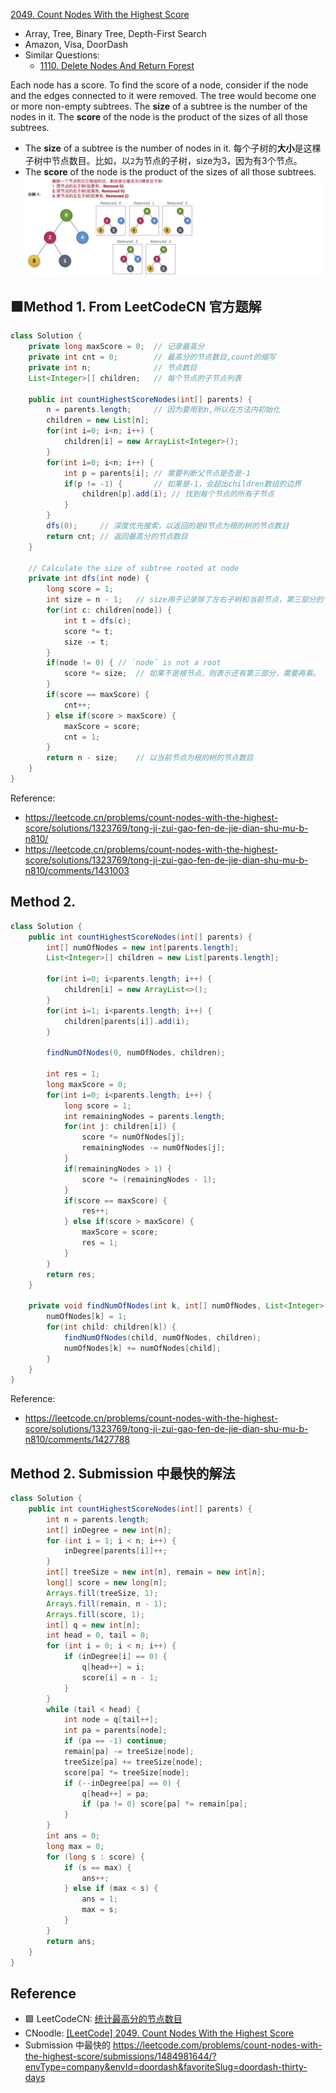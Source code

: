 [2049. Count Nodes With the Highest Score](https://leetcode.com/problems/count-nodes-with-the-highest-score/description/)


* Array, Tree, Binary Tree, Depth-First Search
* Amazon, Visa, DoorDash
* Similar Questions:
  * [1110. Delete Nodes And Return Forest](https://leetcode.com/problems/delete-nodes-and-return-forest)

Each node has a score. To find the score of a node, consider if the node and the edges connected to it were removed. The tree would become one or more non-empty subtrees. The **size** of a subtree is the number of the nodes in it. The **score** of the node is the product of the sizes of all those subtrees.
* The **size** of a subtree is the number of nodes in it. 每个子树的**大小**是这棵子树中节点数目。比如，以`2`为节点的子树，size为3，因为有3个节点。
* The **score** of the node is the product of the sizes of all those subtrees.
![](images/2049_Example.png)

## 🟩Method 1. From LeetCodeCN 官方题解
```java
class Solution {
    private long maxScore = 0;  // 记录最高分
    private int cnt = 0;        // 最高分的节点数目,count的缩写
    private int n;              // 节点数目
    List<Integer>[] children;   // 每个节点的子节点列表

    public int countHighestScoreNodes(int[] parents) {
        n = parents.length;     // 因为要用到n,所以在方法内初始化
        children = new List[n];
        for(int i=0; i<n; i++) {
            children[i] = new ArrayList<Integer>();
        }
        for(int i=0; i<n; i++) {
            int p = parents[i]; // 需要判断父节点是否是-1
            if(p != -1) {       // 如果是-1，会超出children数组的边界
                children[p].add(i); // 找到每个节点的所有子节点
            }
        }
        dfs(0);     // 深度优先搜索，以返回的是0节点为根的树的节点数目
        return cnt; // 返回最高分的节点数目
    }

    // Calculate the size of subtree rooted at node
    private int dfs(int node) {
        long score = 1;
        int size = n - 1;   // size用于记录除了左右子树和当前节点，第三部分的节点数目
        for(int c: children[node]) {
            int t = dfs(c);
            score *= t;
            size -= t;
        }
        if(node != 0) { // `node` is not a root
            score *= size;  // 如果不是根节点，则表示还有第三部分，需要再乘。
        }
        if(score == maxScore) {
            cnt++;
        } else if(score > maxScore) {
            maxScore = score;
            cnt = 1;
        }
        return n - size;    // 以当前节点为根的树的节点数目
    }
}
```
Reference: 
* https://leetcode.cn/problems/count-nodes-with-the-highest-score/solutions/1323769/tong-ji-zui-gao-fen-de-jie-dian-shu-mu-b-n810/
* https://leetcode.cn/problems/count-nodes-with-the-highest-score/solutions/1323769/tong-ji-zui-gao-fen-de-jie-dian-shu-mu-b-n810/comments/1431003


## Method 2.
```java
class Solution {
    public int countHighestScoreNodes(int[] parents) {
        int[] numOfNodes = new int[parents.length];
        List<Integer>[] children = new List[parents.length];

        for(int i=0; i<parents.length; i++) {
            children[i] = new ArrayList<>();
        }
        for(int i=1; i<parents.length; i++) {
            children[parents[i]].add(i);
        }

        findNumOfNodes(0, numOfNodes, children);

        int res = 1;
        long maxScore = 0;
        for(int i=0; i<parents.length; i++) {
            long score = 1;
            int remainingNodes = parents.length;
            for(int j: children[i]) {
                score *= numOfNodes[j];
                remainingNodes -= numOfNodes[j];
            }
            if(remainingNodes > 1) {
                score *= (remainingNodes - 1);
            }
            if(score == maxScore) {
                res++;
            } else if(score > maxScore) {
                maxScore = score;
                res = 1;
            }
        }
        return res;
    }

    private void findNumOfNodes(int k, int[] numOfNodes, List<Integer>[] children) {
        numOfNodes[k] = 1;
        for(int child: children[k]) {
            findNumOfNodes(child, numOfNodes, children);
            numOfNodes[k] += numOfNodes[child];
        }
    }
}
```
Reference:
* https://leetcode.cn/problems/count-nodes-with-the-highest-score/solutions/1323769/tong-ji-zui-gao-fen-de-jie-dian-shu-mu-b-n810/comments/1427788


## Method 2. Submission 中最快的解法
```java
class Solution {
    public int countHighestScoreNodes(int[] parents) {
        int n = parents.length;
        int[] inDegree = new int[n];
        for (int i = 1; i < n; i++) {
            inDegree[parents[i]]++;
        }
        int[] treeSize = new int[n], remain = new int[n];
        long[] score = new long[n];
        Arrays.fill(treeSize, 1);
        Arrays.fill(remain, n - 1);
        Arrays.fill(score, 1);
        int[] q = new int[n];
        int head = 0, tail = 0;
        for (int i = 0; i < n; i++) {
            if (inDegree[i] == 0) {
                q[head++] = i;
                score[i] = n - 1;
            }
        }
        while (tail < head) {
            int node = q[tail++];
            int pa = parents[node];
            if (pa == -1) continue;
            remain[pa] -= treeSize[node];
            treeSize[pa] += treeSize[node];
            score[pa] *= treeSize[node];
            if (--inDegree[pa] == 0) {
                q[head++] = pa;
                if (pa != 0) score[pa] *= remain[pa];
            }
        }
        int ans = 0;
        long max = 0;
        for (long s : score) {
            if (s == max) {
                ans++;
            } else if (max < s) {
                ans = 1;
                max = s;
            }
        }
        return ans;
    }
}
```

## Reference
* 🟩 LeetCodeCN: [统计最高分的节点数目](https://leetcode.cn/problems/count-nodes-with-the-highest-score/solutions/1323769/tong-ji-zui-gao-fen-de-jie-dian-shu-mu-b-n810/)
* CNoodle: [[LeetCode] 2049. Count Nodes With the Highest Score](https://www.cnblogs.com/cnoodle/p/16971156.html)
* Submission 中最快的 https://leetcode.com/problems/count-nodes-with-the-highest-score/submissions/1484981644/?envType=company&envId=doordash&favoriteSlug=doordash-thirty-days
